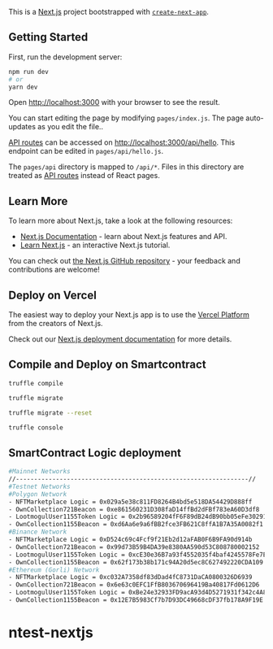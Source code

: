 This is a [Next.js](https://nextjs.org/) project bootstrapped with [`create-next-app`](https://github.com/vercel/next.js/tree/canary/packages/create-next-app).

## Getting Started

First, run the development server:

```bash
npm run dev
# or
yarn dev
```

Open [http://localhost:3000](http://localhost:3000) with your browser to see the result.

You can start editing the page by modifying `pages/index.js`. The page auto-updates as you edit the file..

[API routes](https://nextjs.org/docs/api-routes/introduction) can be accessed on [http://localhost:3000/api/hello](http://localhost:3000/api/hello). This endpoint can be edited in `pages/api/hello.js`.

The `pages/api` directory is mapped to `/api/*`. Files in this directory are treated as [API routes](https://nextjs.org/docs/api-routes/introduction) instead of React pages.

## Learn More

To learn more about Next.js, take a look at the following resources:

- [Next.js Documentation](https://nextjs.org/docs) - learn about Next.js features and API.
- [Learn Next.js](https://nextjs.org/learn) - an interactive Next.js tutorial.

You can check out [the Next.js GitHub repository](https://github.com/vercel/next.js/) - your feedback and contributions are welcome!

## Deploy on Vercel

The easiest way to deploy your Next.js app is to use the [Vercel Platform](https://vercel.com/new?utm_medium=default-template&filter=next.js&utm_source=create-next-app&utm_campaign=create-next-app-readme) from the creators of Next.js.

Check out our [Next.js deployment documentation](https://nextjs.org/docs/deployment) for more details.

## Compile and Deploy on Smartcontract

```bash
truffle compile

truffle migrate

truffle migrate --reset

truffle console
```

## SmartContract Logic deployment

```bash
#Mainnet Networks
//----------------------------------------------------------------//
#Testnet Networks
#Polygon Network
- NFTMarketplace Logic = 0x029a5e38c811FD8264B4bd5e518DA54429D888ff
- OwnCollection721Beacon = 0xe861560231D308faD14ffBd2dFBf783eA60D3df8
- LootmogulUser1155Token Logic = 0x2b96589204fF6F89dB24dB90bb05eFe30291643e
- OwnCollection1155Beacon = 0xd6Aa6e9a6fBB2fce3FB621C8ffA1B7A35A0082f1
#Binance Network
- NFTMarketplace Logic = 0xD524c69c4Fcf9f21Eb2d12aFAB0F6B9FA90d914b
- OwnCollection721Beacon = 0x99d73B59B4DA39e8380AA590d53C808780002152
- LootmogulUser1155Token Logic = 0xcE30e36B7a93f4552035f4baf4245578Fe7E03E1
- OwnCollection1155Beacon = 0x62f173b38b171c94A20d5ec8C627492220CDA109
#Ethereum (Gorli) Network
- NFTMarketplace Logic = 0xc032A7358df83dDad4fC8731DaCA0800326D6939
- OwnCollection721Beacon = 0x6e63c0EFC1FfB803670696419Ba40817Fd0612D6
- LootmogulUser1155Token Logic = 0xBe24e32933FD9acA93d4D5271931f342c4A883d3
- OwnCollection1155Beacon = 0x12E7B5983Cf7b7D93DC49668cDF37fb178A9F19E
```

# ntest-nextjs
